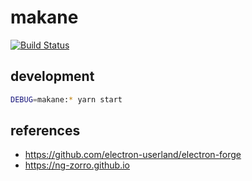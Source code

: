 # makane

[![Build Status][build-badge]][build-status]

## development

```bash
DEBUG=makane:* yarn start
```

## references

- <https://github.com/electron-userland/electron-forge>
- <https://ng-zorro.github.io>

[build-badge]: https://img.shields.io/travis/airt/makane.svg
[build-status]: https://travis-ci.org/airt/makane
